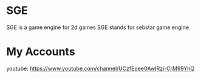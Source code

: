 # SGE
SGE is a game engine for 2d games
SGE stands for sebstar game engine

# My Accounts

youtube: https://www.youtube.com/channel/UCzfEpee0AwIRzi-CrM99YhQ
